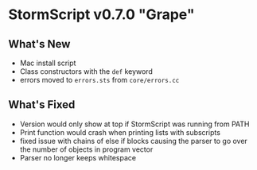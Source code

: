 # StormScript v0.7.0 "Grape"

## What's New
* Mac install script
* Class constructors with the `def` keyword
* errors moved to `errors.sts` from `core/errors.cc`

## What's Fixed
* Version would only show at top if StormScript was running from PATH
* Print function would crash when printing lists with subscripts
* fixed issue with chains of else if blocks causing the parser to go over the number of objects in program vector
* Parser no longer keeps whitespace